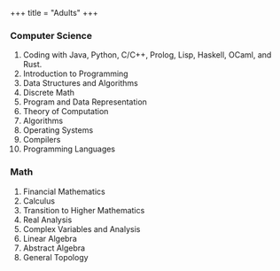 +++
title = "Adults"
+++
<div class="container">
  <div class="row">
    <div class="col-sm-6">
    
### Computer Science

1. Coding with Java, Python, C/C++, Prolog, Lisp, Haskell, OCaml, and Rust.
1. Introduction to Programming
1. Data Structures and Algorithms
1. Discrete Math
1. Program and Data Representation
1. Theory of Computation
1. Algorithms
1. Operating Systems
1. Compilers
1. Programming Languages

</div>
<div class="col-sm-6">


### Math

1. Financial Mathematics
1. Calculus
1. Transition to Higher Mathematics
1. Real Analysis
1. Complex Variables and Analysis
1. Linear Algebra
1. Abstract Algebra
1. General Topology

</div>
</div>
